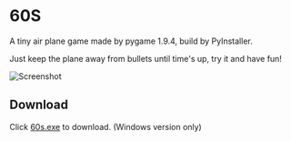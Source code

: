 # 60S

A tiny air plane game made by pygame 1.9.4, build by PyInstaller.

Just keep the plane away from bullets until time's up, try it and have fun!

![Screenshot](https://github.com/shenjia/60s/raw/master/screenshot.png)

## Download
Click [60s.exe](https://github.com/shenjia/60s/raw/master/dist/60s.exe) to download. (Windows version only)